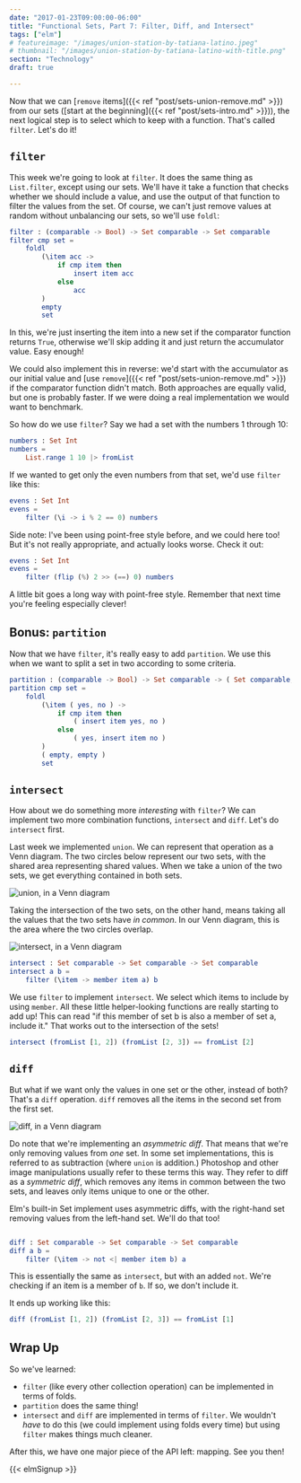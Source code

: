 ```yaml
---
date: "2017-01-23T09:00:00-06:00"
title: "Functional Sets, Part 7: Filter, Diff, and Intersect"
tags: ["elm"]
# featureimage: "/images/union-station-by-tatiana-latino.jpeg"
# thumbnail: "/images/union-station-by-tatiana-latino-with-title.png"
section: "Technology"
draft: true

---
```


Now that we can [`remove` items]({{< ref "post/sets-union-remove.md" >}}) from our sets ([start at the beginning]({{< ref "post/sets-intro.md" >}})), the next logical step is to select which to keep with a function.
That's called `filter`.
Let's do it!

<!--more-->

## `filter`

This week we're going to look at `filter`.
It does the same thing as `List.filter`, except using our sets.
We'll have it take a function that checks whether we should include a value, and use the output of that function to filter the values from the set.
Of course, we can't just remove values at random without unbalancing our sets, so we'll use `foldl`:

```elm
filter : (comparable -> Bool) -> Set comparable -> Set comparable
filter cmp set =
    foldl
        (\item acc ->
            if cmp item then
                insert item acc
            else
                acc
        )
        empty
        set
```

In this, we're just inserting the item into a new set if the comparator function returns `True`, otherwise we'll skip adding it and just return the accumulator value.
Easy enough!

We could also implement this in reverse: we'd start with the accumulator as our initial value and [use `remove`]({{< ref "post/sets-union-remove.md" >}}) if the comparator function didn't match.
Both approaches are equally valid, but one is probably faster.
If we were doing a real implementation we would want to benchmark.

So how do we use `filter`?
Say we had a set with the numbers 1 through 10:

```elm
numbers : Set Int
numbers =
    List.range 1 10 |> fromList
```

If we wanted to get only the even numbers from that set, we'd use `filter` like this:

```elm
evens : Set Int
evens =
    filter (\i -> i % 2 == 0) numbers
```

Side note: I've been using point-free style before, and we could here too!
But it's not really appropriate, and actually looks worse.
Check it out:

```elm
evens : Set Int
evens =
    filter (flip (%) 2 >> (==) 0) numbers
```

A little bit goes a long way with point-free style.
Remember that next time you're feeling especially clever!

## Bonus: `partition`

Now that we have `filter`, it's really easy to add `partition`.
We use this when we want to split a set in two according to some criteria.

```elm
partition : (comparable -> Bool) -> Set comparable -> ( Set comparable, Set comparable )
partition cmp set =
    foldl
        (\item ( yes, no ) ->
            if cmp item then
                ( insert item yes, no )
            else
                ( yes, insert item no )
        )
        ( empty, empty )
        set
```

## `intersect`

How about we do something more *interesting* with `filter`?
We can implement two more combination functions, `intersect` and `diff`.
Let's do `intersect` first.

Last week we implemented `union`.
We can represent that operation as a Venn diagram.
The two circles below represent our two sets, with the shared area representing shared values.
When we take a union of the two sets, we get everything contained in both sets.

![union, in a Venn diagram](/images/sets/union.png)

Taking the intersection of the two sets, on the other hand, means taking all the values that the two sets have *in common*.
In our Venn diagram, this is the area where the two circles overlap.

![intersect, in a Venn diagram](/images/sets/intersect.png)

```elm
intersect : Set comparable -> Set comparable -> Set comparable
intersect a b =
    filter (\item -> member item a) b
```

We use `filter` to implement `intersect`.
We select which items to include by using `member`.
All these little helper-looking functions are really starting to add up!
This can read "if this member of set b is also a member of set a, include it."
That works out to the intersection of the sets!

```elm
intersect (fromList [1, 2]) (fromList [2, 3]) == fromList [2]
```

## `diff`

But what if we want only the values in one set or the other, instead of both?
That's a `diff` operation.
`diff` removes all the items in the second set from the first set.

![diff, in a Venn diagram](/images/sets/diff.png)

Do note that we're implementing an *asymmetric diff*.
That means that we're only removing values from *one* set.
In some set implementations, this is referred to as subtraction (where `union` is addition.)
Photoshop and other image manipulations usually refer to these terms this way.
They refer to diff as a *symmetric diff*, which removes any items in common between the two sets, and leaves only items unique to one or the other.

Elm's built-in Set implement uses asymmetric diffs, with the right-hand set removing values from the left-hand set.
We'll do that too!

```elm

diff : Set comparable -> Set comparable -> Set comparable
diff a b =
    filter (\item -> not <| member item b) a
```

This is essentially the same as `intersect`, but with an added `not`.
We're checking if an item is a member of `b`.
If so, we don't include it.

It ends up working like this:

```elm
diff (fromList [1, 2]) (fromList [2, 3]) == fromList [1]
```

## Wrap Up

So we've learned:

- `filter` (like every other collection operation) can be implemented in terms of folds.
- `partition` does the same thing!
- `intersect` and `diff` are implemented in terms of `filter`.
   We wouldn't *have* to do this (we could implement using folds every time) but using `filter` makes things much cleaner.

After this, we have one major piece of the API left: mapping.
See you then!

{{< elmSignup >}}
